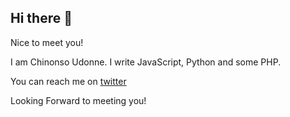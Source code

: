 ## Hi there 👋

Nice to meet you!

I am Chinonso Udonne. I write JavaScript, Python and some PHP.

You can reach me on [twitter](https://twitter.com/nonso_uj)

Looking Forward to meeting you!

